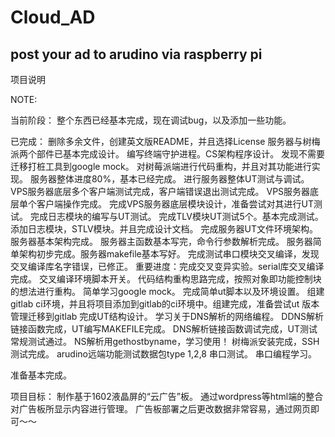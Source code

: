 Cloud_AD
==============================================
post your ad to arudino via raspberry pi
----------------------------------------------
项目说明


NOTE:

当前阶段：
整个东西已经基本完成，现在调试bug，以及添加一些功能。

已完成：
删除多余文件，创建英文版README，并且选择License
服务器与树梅派两个部件已基本完成设计。
编写终端守护进程。CS架构程序设计。
发现不需要迁移打桩工具到google mock。
对树莓派端进行代码重构，并且对其功能进行实现。
服务器整体进度80%，基本已经完成。
进行服务器整体UT测试与调试。
VPS服务器底层多个客户端测试完成，客户端错误退出测试完成。
VPS服务器底层单个客户端操作完成。
完成VPS服务器底层模块设计，准备尝试对其进行UT测试。
完成日志模块的编写与UT测试。
完成TLV模块UT测试5个。基本完成测试。
添加日志模块，STLV模块。并且完成设计文档。
完成服务器UT文件环境架构。
服务器基本架构完成。
服务器主函数基本写完，命令行参数解析完成。
服务器简单架构初步完成。服务器makefile基本写好。
完成测试串口模块交叉编译，发现交叉编译库名字错误，已修正。
重要进度：完成交叉变异实验。serial库交叉编译完成。
交叉编译环境脚本开关。
代码结构重构思路完成，按照对象即功能控制块的想法进行重构。
简单学习google mock。
完成简单ut脚本以及环境设置。
组建gitlab ci环境，并且将项目添加到gitlab的ci环境中。组建完成，准备尝试ut
版本管理迁移到gitlab
完成UT结构设计。
学习关于DNS解析的网络编程。
DDNS解析链接函数完成，UT编写MAKEFILE完成。
DNS解析链接函数调试完成，UT测试常规测试通过。
NS解析用gethostbyname，学习使用！
树梅派安装完成，SSH测试完成。
arudino远端功能测试数据包type 1,2,8
串口测试。
串口编程学习。

准备基本完成。

项目目标：
制作基于1602液晶屏的“云广告”板。
通过wordpress等html端的整合对广告板所显示内容进行管理。
广告板部署之后更改数据非常容易，通过网页即可～～
